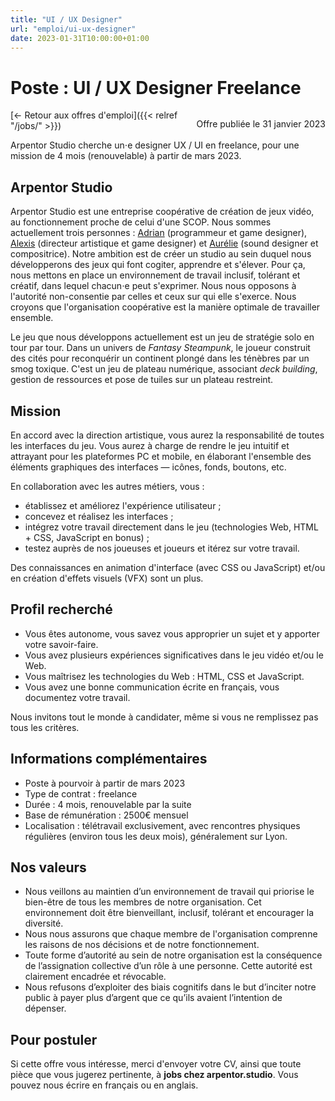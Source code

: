 ```yaml
---
title: "UI / UX Designer"
url: "emploi/ui-ux-designer"
date: 2023-01-31T10:00:00+01:00
---
```


# Poste : UI / UX Designer Freelance

<p style="float: right;">Offre publiée le 31 janvier 2023</p>

[← Retour aux offres d'emploi]({{< relref "/jobs/" >}})

<section>
Arpentor Studio cherche un⋅e designer UX / UI en freelance, pour une mission de 4 mois (renouvelable) à partir de mars 2023.
</section>
<section>

## Arpentor Studio

Arpentor Studio est une entreprise coopérative de création de jeux vidéo, au fonctionnement proche de celui d'une SCOP. Nous sommes actuellement trois personnes : [Adrian](http://adrian.gaudebert.fr/) (programmeur et game designer), [Alexis](https://www.artstation.com/akaroff) (directeur artistique et game designer) et [Aurélie](http://aureliemoiroud.com) (sound designer et compositrice). Notre ambition est de créer un studio au sein duquel nous développerons des jeux qui font cogiter, apprendre et s'élever. Pour ça, nous mettons en place un environnement de travail inclusif, tolérant et créatif, dans lequel chacun⋅e peut s'exprimer. Nous nous opposons à l'autorité non-consentie par celles et ceux sur qui elle s'exerce. Nous croyons que l'organisation coopérative est la manière optimale de travailler ensemble.

Le jeu que nous développons actuellement est un jeu de stratégie solo en tour par tour. Dans un univers de *Fantasy Steampunk*, le joueur construit des cités pour reconquérir un continent plongé dans les ténèbres par un smog toxique. C'est un jeu de plateau numérique, associant *deck building*, gestion de ressources et pose de tuiles sur un plateau restreint.

</section>
<section>

## Mission

En accord avec la direction artistique, vous aurez la responsabilité de toutes les interfaces du jeu. Vous aurez à charge de rendre le jeu intuitif et attrayant pour les plateformes PC et mobile, en élaborant l'ensemble des éléments graphiques des interfaces — icônes, fonds, boutons, etc.

En collaboration avec les autres métiers, vous :

- établissez et améliorez l'expérience utilisateur ;
- concevez et réalisez les interfaces ;
- intégrez votre travail directement dans le jeu (technologies Web, HTML + CSS, JavaScript en bonus) ;
- testez auprès de nos joueuses et joueurs et itérez sur votre travail.

Des connaissances en animation d'interface (avec CSS ou JavaScript) et/ou en création d'effets visuels (VFX) sont un plus.

</section>
<section>

## Profil recherché

- Vous êtes autonome, vous savez vous approprier un sujet et y apporter votre savoir-faire.
- Vous avez plusieurs expériences significatives dans le jeu vidéo et/ou le Web.
- Vous maîtrisez les technologies du Web : HTML, CSS et JavaScript.
- Vous avez une bonne communication écrite en français, vous documentez votre travail.

Nous invitons tout le monde à candidater, même si vous ne remplissez pas tous les critères.

</section>
<section>

## Informations complémentaires

- Poste à pourvoir à partir de mars 2023
- Type de contrat : freelance
- Durée : 4 mois, renouvelable par la suite
- Base de rémunération : 2500€ mensuel
- Localisation : télétravail exclusivement, avec rencontres physiques régulières (environ tous les deux mois), généralement sur Lyon.

</section>
<section>

## Nos valeurs

- Nous veillons au maintien d’un environnement de travail qui priorise le bien-être de tous les membres de notre organisation. Cet environnement doit être bienveillant, inclusif, tolérant et encourager la diversité.
- Nous nous assurons que chaque membre de l'organisation comprenne les raisons de nos décisions et de notre fonctionnement.
- Toute forme d’autorité au sein de notre organisation est la conséquence de l’assignation collective d’un rôle à une personne. Cette autorité est clairement encadrée et révocable.
- Nous refusons d’exploiter des biais cognitifs dans le but d’inciter notre public à payer plus d’argent que ce qu’ils avaient l’intention de dépenser.

</section>
<section>

## Pour postuler

Si cette offre vous intéresse, merci d'envoyer votre CV, ainsi que toute pièce que vous jugerez pertinente, à **jobs chez arpentor.studio**. Vous pouvez nous écrire en français ou en anglais.
</section>
